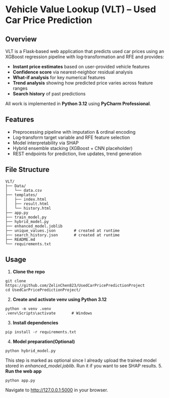 # Vehicle Value Lookup (VLT) – Used Car Price Prediction

## Overview
VLT is a Flask‑based web application that predicts used car prices using an XGBoost regression pipeline with log‑transformation and RFE and provides:

- **Instant price estimates** based on user-provided vehicle features  
- **Confidence score** via nearest‑neighbor residual analysis  
- **What‑if analysis** for key numerical features 
- **Trend analysis** showing how predicted price varies across feature ranges  
- **Search history** of past predictions

All work is implemented in **Python 3.12** using **PyCharm Professional**.

## Features
- Preprocessing pipeline with imputation & ordinal encoding  
- Log‑transform target variable and RFE feature selection  
- Model interpretability via SHAP  
- Hybrid ensemble stacking (XGBoost + CNN placeholder)  
- REST endpoints for prediction, live updates, trend generation

## File Structure
```
VLT/
├── Data/  
│   └── data.csv  
├── templates/  
│   ├── index.html  
│   ├── result.html  
│   └── history.html  
├── app.py  
├── train_model.py  
├── hybrid_model.py  
├── enhanced_model.joblib  
├── unique_values.json        # created at runtime 
├── search_history.json       # created at runtime  
├── README.md  
└── requirements.txt
```

## Usage

1. **Clone the repo**  
```
git clone https://github.com/ZelinChen823/UsedCarPricePredictionProject
cd UsedCarPricePredictionProject/
```
2. **Create and activate venv using Python 3.12**
```
python -m venv .venv
.venv\Scripts\activate       # Windows
```
3. **Install dependencies**
```
pip install -r requirements.txt
```
4. **Model preparation(Optional)**
```
python hybrid_model.py
```
This step is marked as optional since I already upload the trained model stored in _enhanced_model.joblib_. Run it if you want to see SHAP results.
5. **Run the web app**
```
python app.py
```
Navigate to http://127.0.0.1:5000 in your browser.